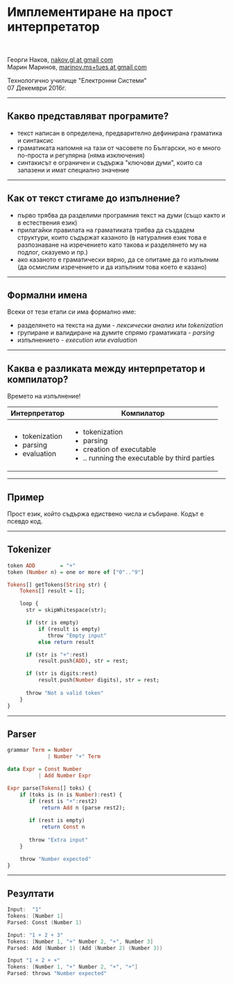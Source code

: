 <!--
    page_number:true
    *page_number:false
-->

Имплементиране на прост интерпретатор
=====

<br>

Георги Наков, [nakov.gl at gmail com](mailto:nakov.gl+tues@gmail.com)  
Марин Маринов, [marinov.ms+tues at gmail com](mailto:marinov.ms+tues@gmail.com)


Технологично училище "Електронни Системи"  
07 Декември 2016г.

---

## Какво представляват програмите?

- текст написан в определена, предварително дефинирана граматика и синтаксис
- граматиката напомня на тази от часовете по Български, но е много по-проста и регулярна (няма изключения)
- синтакисът е ограничен и съдържа "ключови думи", които са запазени и имат специално значение

---

## Как от текст стигаме до изпълнение?

- първо трябва да разделими програмния текст на думи (също както и в естествения език)
- прилагайки правилата на граматиката трябва да създадем структури, които съдържат казаното (в натуралния език това е разпознаване на изречението като такова и разделянето му на подлог, сказуемо и пр.)
- ако казаното е граматически вярно, да се опитаме да го изпълним (да осмислим изречението и да изпълним това което е казано)

---

## Формални имена

Всеки от тези етапи си има формално име:
- разделянето на текста на думи - _лексически анализ_ или _tokenization_
- групиране и валидиране на думите спрямо граматиката - _parsing_
- изпълнението - _execution_ или _evaluation_

---

## Каква е разликата между интерпретатор и компилатор?

Времето на изпълнение!

| Интерпретатор  | Компилатор |
|----------------|------------|
| <ul><li>tokenization</li><li>parsing</li><li>evaluation</li></ul> | <ul><li>tokenization</li><li>parsing</li><li>creation of executable</li><li>.. running the executable by third parties</li></ul> |

---

## Пример

Прост език, който съдържа едиствено числа и събиране. Кодът е псевдо код.

---

## Tokenizer

```hs     
token ADD        = "+"
token (Number n) = one or more of ["0".."9"]

Tokens[] getTokens(String str) {
    Tokens[] result = [];

    loop {
      str = skipWhitespace(str);

      if (str is empty)
          if (result is empty)
             throw "Empty input"
          else return result

      if (str is "+":rest) 
          result.push(ADD), str = rest;

      if (str is digits:rest)
          result.push(Number digits), str = rest;
      
      throw "Not a valid token"
    }
}
```

---

## Parser

```hs     
grammar Term = Number
             | Number "+" Term

data Expr = Const Number
          | Add Number Expr

Expr parse(Tokens[] toks) {
    if (toks is (n is Number):rest) {
       if (rest is "+":rest2)
           return Add n (parse rest2);
       
       if (rest is empty)
           return Const n
       
       throw "Extra input"
    }

    throw "Number expected"
}
```

---

## Резултати

```c
Input:  "1"
Tokens: [Number 1]
Parsed: Const (Number 1)

Input: "1 + 2 + 3"
Tokens: [Number 1, "+" Number 2, "+", Number 3]
Parsed: Add (Number 1) (Add (Number 2) (Number 3))

Input "1 + 2 + +"
Tokens: [Number 1, "+" Number 2, "+", "+"]
Parsed: throws "Number expected"
```
